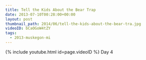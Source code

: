 ```yaml
---
title: Tell the Kids About the Bear Trap
date: 2013-07-10T00:28:00+00:00
layout: post
thumbnail_path: 2014/06/tell-the-kids-about-the-bear-tra.jpg
videoID: bCaOGoW4tZY
tags:
  - 2013-muskegon-mi
---
```

{% include youtube.html id=page.videoID %}
Day 4